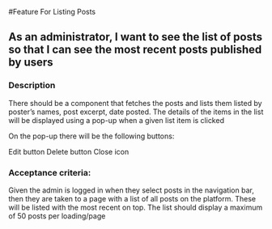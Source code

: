 #Feature For Listing Posts

## As an administrator, I want to see the list of posts so that I can see the most recent posts published by users

### Description 

There should be a component that fetches the posts and lists them listed by poster’s names, post excerpt, date posted.
The details of the items in the list will be displayed using a pop-up when a given list item is clicked

On the pop-up there will be the following buttons:

Edit button
Delete button
Close icon

### Acceptance criteria:

Given the admin is logged in when they select posts in the navigation bar, then they are taken to a page with a list of all posts on the platform.
These will be listed with the most recent on top.
The list should display a maximum of 50 posts per loading/page
